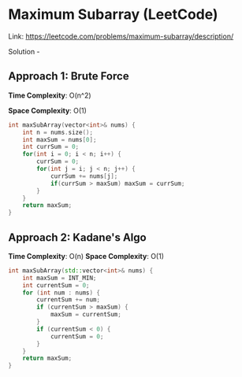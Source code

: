 # Maximum Subarray (LeetCode)
Link: https://leetcode.com/problems/maximum-subarray/description/

Solution - 
## Approach 1: Brute Force
**Time Complexity**: O(n^2)

**Space Complexity**: O(1)
```C++
int maxSubArray(vector<int>& nums) {
    int n = nums.size();
    int maxSum = nums[0];
    int currSum = 0;
    for(int i = 0; i < n; i++) {
        currSum = 0;
        for(int j = i; j < n; j++) {
            currSum += nums[j];
            if(currSum > maxSum) maxSum = currSum;
        }
    }
    return maxSum;
}
```

## Approach 2: Kadane's Algo
**Time Complexity**: O(n)
**Space Complexity**: O(1)
```C++
int maxSubArray(std::vector<int>& nums) {
    int maxSum = INT_MIN;  
    int currentSum = 0;    
    for (int num : nums) { 
        currentSum += num; 
        if (currentSum > maxSum) { 
            maxSum = currentSum;
        }
        if (currentSum < 0) { 
            currentSum = 0;
        }
    }
    return maxSum;
}
```